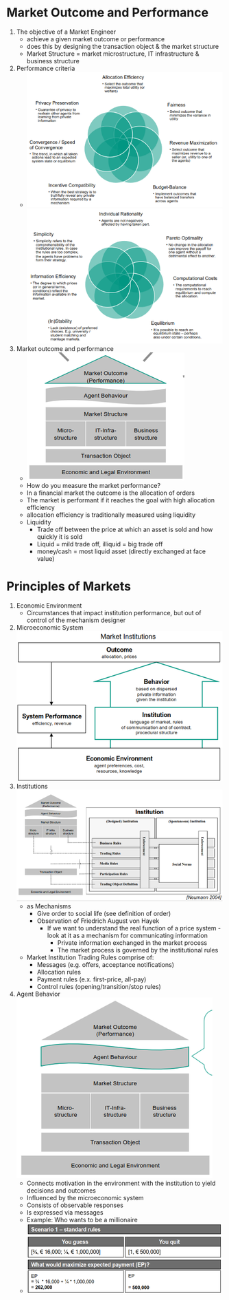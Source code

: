 # Market Outcome and Performance
1. The objective of a Market Engineer
    - achieve a given market outcome or performance
    - does this by designing the transaction object & the market structure
    - Market Structure = market microstructure, IT infrastructure & business structure
1. Performance criteria
    - ![image](images/system_performance_criteria1.png) ![image](images/system_performance_criteria2.png)
1. Market outcome and performance
    - ![image](images/framework_market_outcome.png)
    - How do you measure the market performance?
    - In a financial market the outcome is the allocation of orders
    - The market is performant if it reaches the goal with high allocation efficiency
    - allocation efficiency is traditionally measured using liquidity
    - Liquidity
        * Trade off between the price at which an asset is sold and how quickly it is sold
        * Liquid = mild trade off, illiquid = big trade off
        * money/cash = most liquid asset (directly exchanged at face value)



# Principles of Markets
1. Economic Environment
    - Circumstances that impact institution performance, but out of control of the mechanism designer
1. Microeconomic System
![image](images/microeconomic_system.png)
1. Institutions
![image](images/institutions_closer_look.png)
    - as Mechanisms
        * Give order to social life (see definition of order)
        * Observation of Friedrich August von Hayek
            + If we want to understand the real function of a price system - look at it as a mechanism for communicating information
                - Private information exchanged in the market process
                - The market process is governed by the institutional rules
    - Market Institution Trading Rules comprise of:
        * Messages (e.g. offers, acceptance notifications)
        * Allocation rules
        * Payment rules (e.x. first-price, all-pay)
        * Control rules (opening/transition/stop rules)
1. Agent Behavior
![image](images/framework_agent_behavior.png)
    - Connects motivation in the environment with the institution to yield decisions and outcomes
    - Influenced by the microeconomic system
    - Consists of observable responses
    - Is expressed via messages
    - Example: Who wants to be a millionaire
    - ![image](images/who_wants_to_be_millionaire.png)
